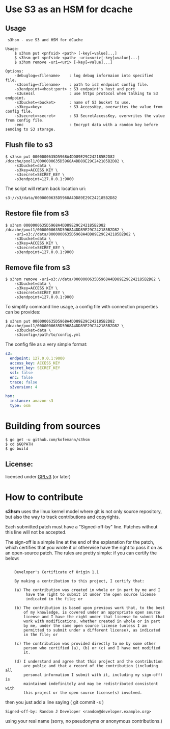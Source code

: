 Use S3 as an HSM for dcache
======================================

Usage
-----
```
 s3hsm - use S3 and HSM for dCache

Usage:
    $ s3hsm put <pnfsid> <path> [-key[=value]...]
    $ s3hsm get <pnfsid> <path> -uri=<uri>[-key[=value]...]
    $ s3hsm remove -uri=<uri> [-key[=value]...]

Options:
    -debuglog=<filename>    : log debug informaion into specified file.
    -s3config=<filename>    : path to is3 endpoint config file.
    -s3endpoint=<host:port> : S3 endpoint's host and port
    -s3usessl               : use https protocol when talking to S3 endpoint.
    -s3bucket=<bucket>      : name of S3 bucket to use.
    -s3key=<key>            : S3 AccessKey, overwrites the value from config file.
    -s3secret=<secret>      : S3 SecretAccessKey, overwrites the value from config file.
    -enc                    : Encrypt data with a random key before sending to S3 storage.
```

Flush file to s3
-----------------
```
$ s3hsm put 0000000635D5968A4DD89E29C242185B2D82 /dcache/pool1/0000000635D5968A4DD89E29C242185B2D82 \
    -s3bucket=data \
    -s3key=ACCESS_KEY \
    -s3secret=SECRET_KEY \
    -s3endpoint=127.0.0.1:9000
```
The script will return back location uri:
```
s3://s3/data/0000000635D5968A4DD89E29C242185B2D82
```

Restore file from s3
--------------------
```
$ s3hsm 0000000635D5968A4DD89E29C242185B2D82 /dcache/pool1/0000000635D5968A4DD89E29C242185B2D82 \
    -uri=s3://data/0000000635D5968A4DD89E29C242185B2D82 \
    -s3bucket=data \
    -s3key=ACCESS_KEY \
    -s3secret=SECRET_KEY \
    -s3endpoint=127.0.0.1:9000
```

Remove file from s3
-------------------
````
$ s3hsm remove -uri=s3://data/0000000635D5968A4DD89E29C242185B2D82 \
    -s3bucket=data \
    -s3key=ACCESS_KEY \
    -s3secret=SECRET_KEY \
    -s3endpoint=127.0.0.1:9000
````

To simplify command line usage, a config file with connection properties can be provides:
```
$ s3hsm put 0000000635D5968A4DD89E29C242185B2D82 /dcache/pool1/0000000635D5968A4DD89E29C242185B2D82 \
    -s3bucket=data \
    -s3config=/path/to/config.yml
```
The config file as a very simple format:
```yaml
s3:
  endpoint: 127.0.0.1:9000
  access_key: ACCESS_KEY
  secret_key: SECRET_KEY
  ssl: false
  enc: false
  trace: false
  s3version: 4

hsm:
  instance: amazon-s3
  type: osm
```

Building from sources
=====================

```
$ go get -u github.com/kofemann/s3hsm
$ cd $GOPATH
$ go build
```

License:
--------

licensed under [GPLv3](http://www.gnu.org/licenses/gpl-3.0.txt "GPLv3") (or later)

How to contribute
=================

**s3hsm** uses the linux kernel model where git is not only source repository,
but also the way to track contributions and copyrights.

Each submitted patch must have a "Signed-off-by" line.  Patches without
this line will not be accepted.

The sign-off is a simple line at the end of the explanation for the
patch, which certifies that you wrote it or otherwise have the right to
pass it on as an open-source patch.  The rules are pretty simple: if you
can certify the below:
```

    Developer's Certificate of Origin 1.1

    By making a contribution to this project, I certify that:

    (a) The contribution was created in whole or in part by me and I
         have the right to submit it under the open source license
         indicated in the file; or

    (b) The contribution is based upon previous work that, to the best
        of my knowledge, is covered under an appropriate open source
        license and I have the right under that license to submit that
        work with modifications, whether created in whole or in part
        by me, under the same open source license (unless I am
        permitted to submit under a different license), as indicated
        in the file; or

    (c) The contribution was provided directly to me by some other
        person who certified (a), (b) or (c) and I have not modified
        it.

    (d) I understand and agree that this project and the contribution
        are public and that a record of the contribution (including all
        personal information I submit with it, including my sign-off) is
        maintained indefinitely and may be redistributed consistent with
        this project or the open source license(s) involved.

```
then you just add a line saying ( git commit -s )

    Signed-off-by: Random J Developer <random@developer.example.org>

using your real name (sorry, no pseudonyms or anonymous contributions.)
